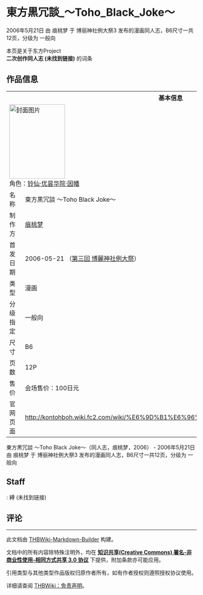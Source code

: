 # 東方黒冗談_～Toho_Black_Joke～

<!-- source html: G:\repos\THBWiki-Markdown-Builder\THBWikiMarkdown\Temp\main\5\59\ns0%3A%E6%9D%B1%E6%96%B9%E9%BB%92%E5%86%97%E8%AB%87_%EF%BD%9EToho_Black_Joke%EF%BD%9E.html -->

2006年5月21日 由 痕桃梦 于 博丽神社例大祭3 发布的漫画同人志，B6尺寸一共12页，分级为 一般向

本页是关于东方Project  
 **二次创作同人志 (未找到链接)** 的词条

## 作品信息

<table><tbody><tr><th colspan="3">基本信息</th></tr><tr><td class="cover-artwork-mobile" colspan="2"><a href="./文件-東方黒冗談_～Toho_Black_Joke～封面.jpg.md" class="image" title="封面图片"><img alt="封面图片" src="https://upload.thwiki.cc/thumb/b/b9/%E6%9D%B1%E6%96%B9%E9%BB%92%E5%86%97%E8%AB%87_%EF%BD%9EToho_Black_Joke%EF%BD%9E%E5%B0%81%E9%9D%A2.jpg/147px-%E6%9D%B1%E6%96%B9%E9%BB%92%E5%86%97%E8%AB%87_%EF%BD%9EToho_Black_Joke%EF%BD%9E%E5%B0%81%E9%9D%A2.jpg" decoding="async" loading="lazy" width="147" height="196" srcset="https://upload.thwiki.cc/thumb/b/b9/%E6%9D%B1%E6%96%B9%E9%BB%92%E5%86%97%E8%AB%87_%EF%BD%9EToho_Black_Joke%EF%BD%9E%E5%B0%81%E9%9D%A2.jpg/220px-%E6%9D%B1%E6%96%B9%E9%BB%92%E5%86%97%E8%AB%87_%EF%BD%9EToho_Black_Joke%EF%BD%9E%E5%B0%81%E9%9D%A2.jpg 1.5x, https://upload.thwiki.cc/thumb/b/b9/%E6%9D%B1%E6%96%B9%E9%BB%92%E5%86%97%E8%AB%87_%EF%BD%9EToho_Black_Joke%EF%BD%9E%E5%B0%81%E9%9D%A2.jpg/294px-%E6%9D%B1%E6%96%B9%E9%BB%92%E5%86%97%E8%AB%87_%EF%BD%9EToho_Black_Joke%EF%BD%9E%E5%B0%81%E9%9D%A2.jpg 2x" data-file-width="300" data-file-height="400"></a><div class="cover-char">角色：<a href="./铃仙·优昙华院·因幡.md" title="铃仙·优昙华院·因幡">铃仙·优昙华院·因幡</a></div></td>
</tr><tr><td class="label">名称</td><td colspan="2"> 東方黒冗談 ～Toho Black Joke～ </td></tr><tr><td class="label">制作方</td><td><a href="./痕桃梦.md" title="痕桃梦">痕桃梦</a></td><td class="cover-artwork" rowspan="7" style="min-width:196px;"><a href="./文件-東方黒冗談_～Toho_Black_Joke～封面.jpg.md" class="image" title="封面图片"><img alt="封面图片" src="https://upload.thwiki.cc/thumb/b/b9/%E6%9D%B1%E6%96%B9%E9%BB%92%E5%86%97%E8%AB%87_%EF%BD%9EToho_Black_Joke%EF%BD%9E%E5%B0%81%E9%9D%A2.jpg/147px-%E6%9D%B1%E6%96%B9%E9%BB%92%E5%86%97%E8%AB%87_%EF%BD%9EToho_Black_Joke%EF%BD%9E%E5%B0%81%E9%9D%A2.jpg" decoding="async" loading="lazy" width="147" height="196" srcset="https://upload.thwiki.cc/thumb/b/b9/%E6%9D%B1%E6%96%B9%E9%BB%92%E5%86%97%E8%AB%87_%EF%BD%9EToho_Black_Joke%EF%BD%9E%E5%B0%81%E9%9D%A2.jpg/220px-%E6%9D%B1%E6%96%B9%E9%BB%92%E5%86%97%E8%AB%87_%EF%BD%9EToho_Black_Joke%EF%BD%9E%E5%B0%81%E9%9D%A2.jpg 1.5x, https://upload.thwiki.cc/thumb/b/b9/%E6%9D%B1%E6%96%B9%E9%BB%92%E5%86%97%E8%AB%87_%EF%BD%9EToho_Black_Joke%EF%BD%9E%E5%B0%81%E9%9D%A2.jpg/294px-%E6%9D%B1%E6%96%B9%E9%BB%92%E5%86%97%E8%AB%87_%EF%BD%9EToho_Black_Joke%EF%BD%9E%E5%B0%81%E9%9D%A2.jpg 2x" data-file-width="300" data-file-height="400"></a><div class="cover-char">角色：<a href="./铃仙·优昙华院·因幡.md" title="铃仙·优昙华院·因幡">铃仙·优昙华院·因幡</a></div></td>
</tr><tr><td class="label">首发日期</td><td>2006-05-21&#160;（<a href="/展会作品列表?e=%E5%8D%9A%E4%B8%BD%E7%A5%9E%E7%A4%BE%E4%BE%8B%E5%A4%A7%E7%A5%AD%233">第三回 博麗神社例大祭</a>）</td></tr><tr><td class="label">类型</td><td>漫画</td></tr><tr><td class="label">分级指定</td><td>一般向</td></tr><tr><td class="label">尺寸</td><td>B6</td></tr><tr><td class="label">页数</td><td>12P</td></tr><tr><td class="label">售价</td><td>会场售价：100日元</td></tr>
<tr><td class="label">官网页面</td><td colspan="2"><a rel="nofollow" class="external free" href="http://kontohboh.wiki.fc2.com/wiki/東方黒冗談">http://kontohboh.wiki.fc2.com/wiki/%E6%9D%B1%E6%96%B9%E9%BB%92%E5%86%97%E8%AB%87</a></td></tr></tbody></table>

東方黒冗談 ～Toho Black Joke～（同人志，痕桃梦，2006） - 2006年5月21日 由 痕桃梦 于 博丽神社例大祭3 发布的漫画同人志，B6尺寸一共12页，分级为 一般向

## Staff
: 縛 (未找到链接)


## 评论




---

此文档由 [THBWiki-Markdown-Builder](https://github.com/Delsin-Yu/THBWiki-Markdown-Builder) 构建。

文档中的所有内容除特殊注明外，均在 [**知识共享(Creative Commons) 署名-非商业性使用-相同方式共享 3.0 协议**](https://creativecommons.org/licenses/by-sa/3.0/deed.zh-hans) 下提供，附加条款亦可能应用。

引用类型与其他类型作品版权归原作者所有，如有作者授权则遵照授权协议使用。

详细请查阅 [THBWiki：免责声明](https://thbwiki.cc/THBWiki:%E5%85%8D%E8%B4%A3%E5%A3%B0%E6%98%8E)。

